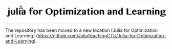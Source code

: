 <p align="center">
 <img src="https://raw.githubusercontent.com/JuliaTeachingCTU/JuliaCTUGraphics/main/logo/Julia-for-Optimization-and-Learning.svg" alt="Course logo"/>
</p>

---

The repository has been moved to a new location [Julia for Optimization and Learning] (https://github.com/JuliaTeachingCTU/Julia-for-Optimization-and-Learning).

